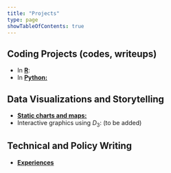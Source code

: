 ```yaml
---
title: "Projects"
type: page
showTableOfContents: true
---
```



## Coding Projects (codes, writeups) 


* In [**R**](/projects/R_coding/): 
* In [**Python:**](/projects/Python_coding/)

## Data Visualizations and Storytelling

* [**Static charts and maps:**](/projects/Visualizations/static/)
* Interactive graphics using $D_3$: (to be added)

## Technical and Policy Writing

* [**Experiences**](/projects/Writing/)

